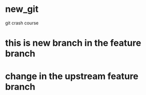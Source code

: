 # new_git
git crash course 

# this is new branch in the feature branch


# change in the upstream feature branch
